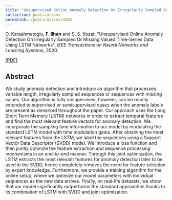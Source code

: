 ```yaml
---
title: "Unsupervised Online Anomaly Detection On Irregularly Sampled Or Missing Valued Time-Series Data Using LSTM Networks"
collection: publications
permalink: /publications/UOAD
---
```

O. Karaahmetoglu, <b>F. Ilhan</b> and S. S. Kozat, "Unsupervised Online Anomaly Detection On Irregularly Sampled Or Missing Valued Time-Series Data Using LSTM Networks", <i>IEEE Transactions on Neural Networks and Learning Systems</i>, 2020.

[[PDF]](https://arxiv.org/abs/2005.12005)


## Abstract
We study anomaly detection and introduce an algorithm that processes variable length, irregularly sampled sequences or sequences with missing values. Our algorithm is fully unsupervised, however, can be readily extended to supervised or semisupervised cases when the anomaly labels are present as remarked throughout the paper. Our approach uses the Long Short Term Memory (LSTM) networks in order to extract temporal features and find the most relevant feature vectors for anomaly detection. We incorporate the sampling time information to our model by modulating the standard LSTM model with time modulation gates. After obtaining the most relevant features from the LSTM, we label the sequences using a Support Vector Data Descriptor (SVDD) model. We introduce a loss function and then jointly optimize the feature extraction and sequence processing mechanisms in an end-to-end manner. Through this joint optimization, the LSTM extracts the most relevant features for anomaly detection later to be used in the SVDD, hence completely removes the need for feature selection by expert knowledge. Furthermore, we provide a training algorithm for the online setup, where we optimize our model parameters with individual sequences as the new data arrives. Finally, on real-life datasets, we show that our model significantly outperforms the standard approaches thanks to its combination of LSTM with SVDD and joint optimization.
